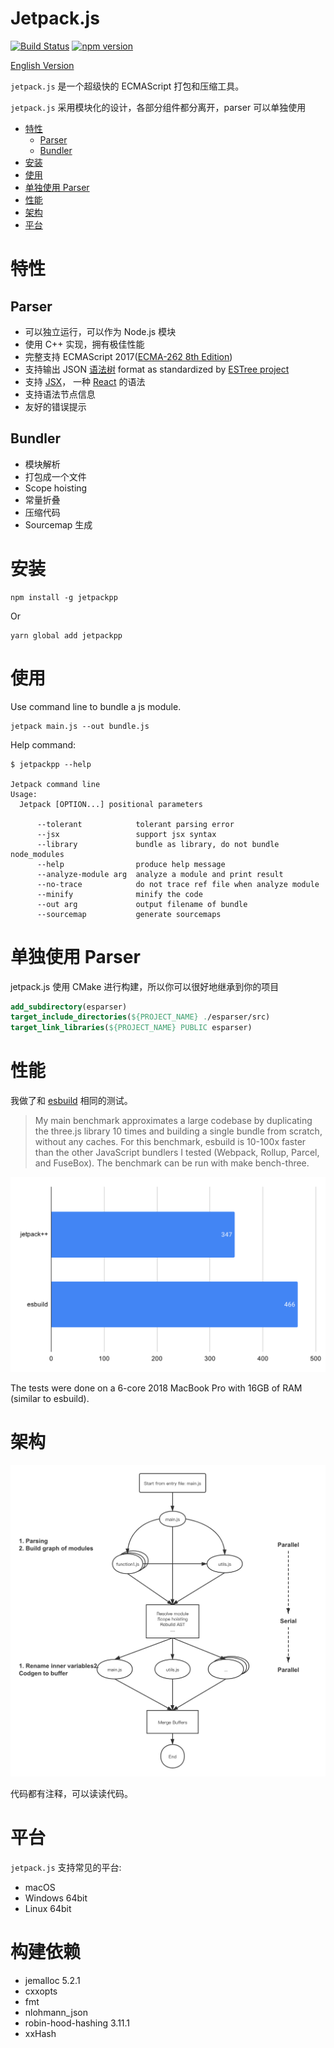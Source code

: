 # Jetpack.js

[![Build Status](https://travis-ci.com/vincentdchan/jetpack.js.svg?branch=master)](https://travis-ci.com/vincentdchan/jetpack.js)
[![npm version](https://img.shields.io/npm/v/jetpp.svg)](https://www.npmjs.com/package/jetpp)

[English Version](./README.md)

`jetpack.js` 是一个超级快的 ECMAScript 打包和压缩工具。

`jetpack.js` 采用模块化的设计，各部分组件都分离开，parser 可以单独使用

- [特性](#特性)
    - [Parser](#parser)
    - [Bundler](#bundler)
- [安装](#Installation)
- [使用](#usage)
- [单独使用 Parser](#单独使用-Parser)
- [性能](#performance)
- [架构](#architecture)
- [平台](#platform)

# 特性

## Parser

- 可以独立运行，可以作为 Node.js 模块
- 使用 C++ 实现，拥有极佳性能
- 完整支持 ECMAScript 2017([ECMA-262 8th Edition](http://www.ecma-international.org/publications/standards/Ecma-262.htm))
- 支持输出 JSON [语法树](https://github.com/estree/estree/blob/master/es5.md) format as standardized by [ESTree project](https://github.com/estree/estree)
- 支持 [JSX](https://facebook.github.io/jsx/)， 一种 [React](https://facebook.github.io/react/) 的语法
- 支持语法节点信息
- 友好的错误提示

## Bundler

- 模块解析
- 打包成一个文件
- Scope hoisting
- 常量折叠
- 压缩代码
- Sourcemap 生成

# 安装

```
npm install -g jetpackpp
```

Or

```
yarn global add jetpackpp
```

# 使用

Use command line to bundle a js module.
```shell script
jetpack main.js --out bundle.js
```

Help command:

```shell script
$ jetpackpp --help

Jetpack command line
Usage:
  Jetpack [OPTION...] positional parameters

      --tolerant            tolerant parsing error
      --jsx                 support jsx syntax
      --library             bundle as library, do not bundle node_modules
      --help                produce help message
      --analyze-module arg  analyze a module and print result
      --no-trace            do not trace ref file when analyze module
      --minify              minify the code
      --out arg             output filename of bundle
      --sourcemap           generate sourcemaps
```

# 单独使用 Parser

jetpack.js 使用 CMake 进行构建，所以你可以很好地继承到你的项目

```cmake
add_subdirectory(esparser)
target_include_directories(${PROJECT_NAME} ./esparser/src)
target_link_libraries(${PROJECT_NAME} PUBLIC esparser)
```

# 性能

我做了和 [esbuild](https://github.com/evanw/esbuild) 相同的测试。

> My main benchmark approximates a large codebase by duplicating the three.js library 10 times and building a single bundle from scratch, without any caches. For this benchmark, esbuild is 10-100x faster than the other JavaScript bundlers I tested (Webpack, Rollup, Parcel, and FuseBox). The benchmark can be run with make bench-three.

![](./images/chart.svg)

The tests were done on a 6-core 2018 MacBook Pro with 16GB of RAM
(similar to esbuild).

# 架构

![](./images/Rocket-Bundle-Arch.png)

代码都有注释，可以读读代码。

# 平台

`jetpack.js` 支持常见的平台:

- macOS
- Windows 64bit
- Linux 64bit

# 构建依赖
- jemalloc 5.2.1
- cxxopts
- fmt
- nlohmann_json
- robin-hood-hashing 3.11.1
- xxHash
